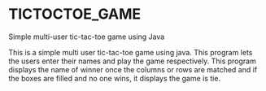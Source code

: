 # TICTOCTOE_GAME
Simple multi-user tic-tac-toe game using Java

This is a simple multi user tic-tac-toe game using java. This program lets the users enter their names and  play the game respectively.
This program displays the name of winner once the columns or rows are matched and if the boxes are filled and no one wins, it displays the game is tie.
